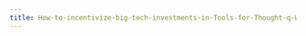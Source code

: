 ```yaml
---
title: How-to-incentivize-big-tech-investments-in-Tools-for-Thought-q-Why-are-Tools-for-Thought-important-q
---
```

